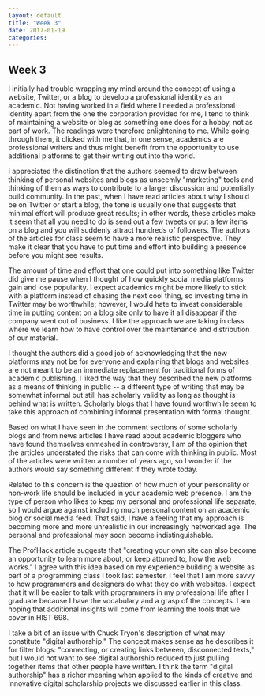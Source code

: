 ```yaml
---
layout: default
title: "Week 3"
date: 2017-01-19
categories:
---
```

## Week 3

I initially had trouble wrapping my mind around the concept of using a website, Twitter, or a blog to develop a professional identity as an academic. Not having worked in a field where I needed a professional identity apart from the one the corporation provided for me, I tend to think of maintaining a website or blog as something one does for a hobby, not as part of work. The readings were therefore enlightening to me. While going through them, it clicked with me that, in one sense, academics are professional writers and thus might benefit from the opportunity to use additional platforms to get their writing out into the world.

I appreciated the distinction that the authors seemed to draw between thinking of personal websites and blogs as unseemly "marketing" tools and thinking of them as ways to contribute to a larger discussion and potentially build community. In the past, when I have read articles about why I should be on Twitter or start a blog, the tone is usually one that suggests that minimal effort will produce great results; in other words, these articles make it seem that all you need to do is send out a few tweets or put a few items on a blog and you will suddenly attract hundreds of followers. The authors of the articles for class seem to have a more realistic perspective. They make it clear that you have to put time and effort into building a presence before you might see results.

The amount of time and effort that one could put into something like Twitter did give me pause when I thought of how quickly social media platforms gain and lose popularity. I expect academics might be more likely to stick with a platform instead of chasing the next cool thing, so investing time in Twitter may be worthwhile; however, I would hate to invest considerable time in putting content on a blog site only to have it all disappear if the company went out of business. I like the approach we are taking in class where we learn how to have control over the maintenance and distribution of our material.

I thought the authors did a good job of acknowledging that the new platforms may not be for everyone and explaining that blogs and websites are not meant to be an immediate replacement for traditional forms of academic publishing. I liked the way that they described the new platforms as a means of thinking in public -- a different type of writing that may be somewhat informal but still has scholarly validity as long as thought is behind what is written. Scholarly blogs that I have found worthwhile seem to take this approach of combining informal presentation with formal thought.

Based on what I have seen in the comment sections of some scholarly blogs and from news articles I have read about academic bloggers who have found themselves enmeshed in controversy, I am of the opinion that the articles understated the risks that can come with thinking in public. Most of the articles were written a number of years ago, so I wonder if the authors would say something different if they wrote today.  

Related to this concern is the question of how much of your personality or non-work life should be included in your academic web presence. I am the type of person who likes to keep my personal and professional life separate, so I would argue against including much personal content on an academic blog or social media feed. That said, I have a feeling that my approach is becoming more and more unrealistic in our increasingly networked age. The personal and professional may soon become indistinguishable.

The ProfHack article suggests that "creating your own site can also become an opportunity to learn more about, or keep attuned to, how the web works." I agree with this idea based on my experience building a website as part of a programming class I took last semester. I feel that I am more savvy to how programmers and designers do what they do with websites. I expect that it will be easier to talk with programmers in my professional life after I graduate because I have the vocabulary and a grasp of the concepts. I am hoping that additional insights will come from learning the tools that we cover in HIST 698.

I take a bit of an issue with Chuck Tryon's description of what may constitute "digital authorship." The concept makes sense as he describes it for filter blogs: "connecting, or creating links between, disconnected texts," but I would not want to see digital authorship reduced to just pulling together items that other people have written. I think the term "digital authorship" has a richer meaning when applied to the kinds of creative and innovative digital scholarship projects we discussed earlier in this class.
